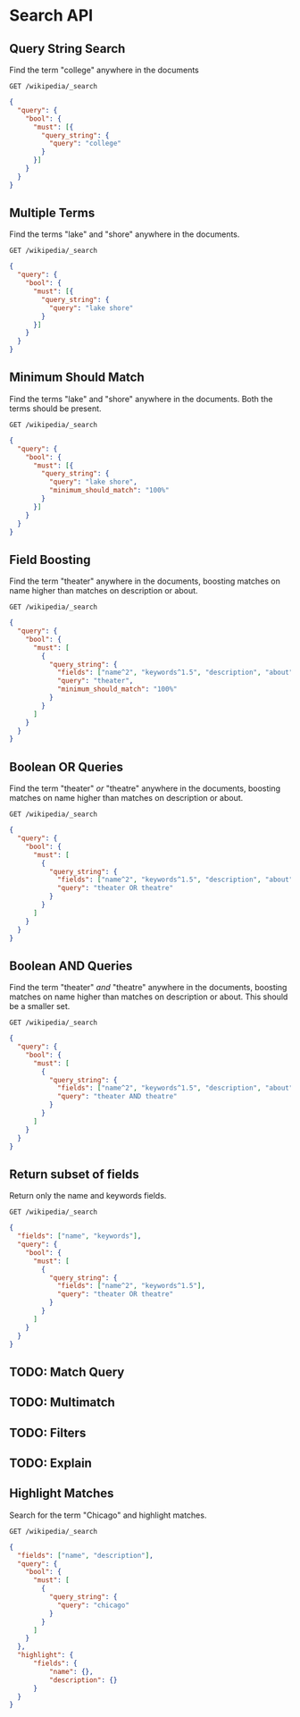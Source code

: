 # Search API

## Query String Search

Find the term "college" anywhere in the documents

`GET /wikipedia/_search`

```json
{
  "query": {
    "bool": {
      "must": [{
        "query_string": {
          "query": "college"
        }
      }]
    }
  }
}
```

## Multiple Terms

Find the terms "lake" and "shore" anywhere in the documents.

`GET /wikipedia/_search`

```json
{
  "query": {
    "bool": {
      "must": [{
        "query_string": {
          "query": "lake shore"
        }
      }]
    }
  }
}
```

## Minimum Should Match

Find the terms "lake" and "shore" anywhere in the documents.  Both the terms should be present.

`GET /wikipedia/_search`

```json
{
  "query": {
    "bool": {
      "must": [{
        "query_string": {
          "query": "lake shore",
          "minimum_should_match": "100%"
        }
      }]
    }
  }
}
```

## Field Boosting

Find the term "theater" anywhere in the documents,
boosting matches on name higher than matches on
description or about.

`GET /wikipedia/_search`

```json
{
  "query": {
    "bool": {
      "must": [
        {
          "query_string": {
            "fields": ["name^2", "keywords^1.5", "description", "about"],
            "query": "theater",
            "minimum_should_match": "100%"
          }
        }
      ]
    }
  }
}
```

## Boolean OR Queries

Find the term "theater" *or* "theatre" anywhere in the documents, boosting matches on name higher than matches on description or about.

`GET /wikipedia/_search`

```json
{
  "query": {
    "bool": {
      "must": [
        {
          "query_string": {
            "fields": ["name^2", "keywords^1.5", "description", "about"],
            "query": "theater OR theatre"
          }
        }
      ]
    }
  }
}
```

## Boolean AND Queries

Find the term "theater" *and* "theatre" anywhere in the documents, boosting matches on name higher than matches on description or about. This should be a smaller set.

`GET /wikipedia/_search`

```json
{
  "query": {
    "bool": {
      "must": [
        {
          "query_string": {
            "fields": ["name^2", "keywords^1.5", "description", "about"],
            "query": "theater AND theatre"
          }
        }
      ]
    }
  }
}
```

## Return subset of fields

Return only the name and keywords fields.

`GET /wikipedia/_search`

```json
{
  "fields": ["name", "keywords"],
  "query": {
    "bool": {
      "must": [
        {
          "query_string": {
            "fields": ["name^2", "keywords^1.5"],
            "query": "theater OR theatre"
          }
        }
      ]
    }
  }
}
```

## TODO: Match Query

## TODO: Multimatch

## TODO: Filters

## TODO: Explain

## Highlight Matches

Search for the term "Chicago" and highlight matches.

`GET /wikipedia/_search`

```json
{
  "fields": ["name", "description"],
  "query": {
    "bool": {
      "must": [
        {
          "query_string": {
            "query": "chicago"
          }
        }
      ]
    }
  },
  "highlight": {
      "fields": {
          "name": {},
          "description": {}
      }
  }
}
```